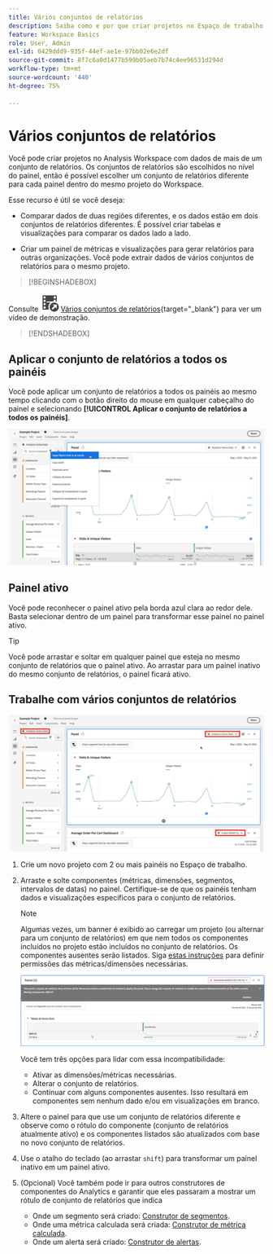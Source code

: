 ```yaml
---
title: Vários conjuntos de relatórios
description: Saiba como e por que criar projetos no Espaço de trabalho com vários conjuntos de relatórios
feature: Workspace Basics
role: User, Admin
exl-id: 0429ddd9-935f-44ef-ae1e-97bb02e6e2df
source-git-commit: 8f7c6a0d1477b599b05aeb7b74c4ee96531d294d
workflow-type: tm+mt
source-wordcount: '440'
ht-degree: 75%

---
```


# Vários conjuntos de relatórios

Você pode criar projetos no Analysis Workspace com dados de mais de um conjunto de relatórios. Os conjuntos de relatórios são escolhidos no nível do painel, então é possível escolher um conjunto de relatórios diferente para cada painel dentro do mesmo projeto do Workspace.

Esse recurso é útil se você deseja:

* Comparar dados de duas regiões diferentes, e os dados estão em dois conjuntos de relatórios diferentes. É possível criar tabelas e visualizações para comparar os dados lado a lado.

* Criar um painel de métricas e visualizações para gerar relatórios para outras organizações. Você pode extrair dados de vários conjuntos de relatórios para o mesmo projeto.


>[!BEGINSHADEBOX]

Consulte ![VideoCheckedOut](/help/assets/icons/VideoCheckedOut.svg) [Vários conjuntos de relatórios](https://video.tv.adobe.com/v/32843?quality=12&learn=on){target="_blank"} para ver um vídeo de demonstração.

>[!ENDSHADEBOX]


## Aplicar o conjunto de relatórios a todos os painéis

Você pode aplicar um conjunto de relatórios a todos os painéis ao mesmo tempo clicando com o botão direito do mouse em qualquer cabeçalho do painel e selecionando **[!UICONTROL Aplicar o conjunto de relatórios a todos os painéis]**.

![](assets/apply-rs-all-panels.png)

## Painel ativo

Você pode reconhecer o painel ativo pela borda azul clara ao redor dele. Basta selecionar dentro de um painel para transformar esse painel no painel ativo.

>[!TIP]
>
>Você pode arrastar e soltar em qualquer painel que esteja no mesmo conjunto de relatórios que o painel ativo. Ao arrastar para um painel inativo do mesmo conjunto de relatórios, o painel ficará ativo.
>

## Trabalhe com vários conjuntos de relatórios

![](assets/mrs-ui.png)

1. Crie um novo projeto com 2 ou mais painéis no Espaço de trabalho.

1. Arraste e solte componentes (métricas, dimensões, segmentos, intervalos de datas) no painel. Certifique-se de que os painéis tenham dados e visualizações específicos para o conjunto de relatórios.


   >[!NOTE]
   >
   >Algumas vezes, um banner é exibido ao carregar um projeto (ou alternar para um conjunto de relatórios) em que nem todos os componentes incluídos no projeto estão incluídos no conjunto de relatórios. Os componentes ausentes serão listados. Siga [estas instruções](/help/admin/admin-console/permissions/product-profile.md) para definir permissões das métricas/dimensões necessárias.
   >

   ![](assets/incompat-rs.png)

   Você tem três opções para lidar com essa incompatibilidade:
   * Ativar as dimensões/métricas necessárias.
   * Alterar o conjunto de relatórios.
   * Continuar com alguns componentes ausentes. Isso resultará em componentes sem nenhum dado e/ou em visualizações em branco.

1. Altere o painel para que use um conjunto de relatórios diferente e observe como o rótulo do componente (conjunto de relatórios atualmente ativo) e os componentes listados são atualizados com base no novo conjunto de relatórios.

1. Use o atalho do teclado (ao arrastar `shift`) para transformar um painel inativo em um painel ativo.

1. (Opcional) Você também pode ir para outros construtores de componentes do Analytics e garantir que eles passaram a mostrar um rótulo de conjunto de relatórios que indica

   * Onde um segmento será criado: [Construtor de segmentos](https://experienceleague.adobe.com/docs/analytics/components/segmentation/segmentation-workflow/seg-build.html?lang=pt-BR).
   * Onde uma métrica calculada será criada: [Construtor de métrica calculada](https://experienceleague.adobe.com/docs/analytics/components/calculated-metrics/calcmetric-workflow/cm-build-metrics.html?lang=pt-BR).
   * Onde um alerta será criado: [Construtor de alertas](https://experienceleague.adobe.com/docs/analytics/components/alerts/alert-builder.html?lang=pt-BR).
